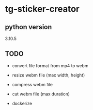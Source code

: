 # tg-sticker-creator

## python version
3.10.5

## TODO
- convert file format from mp4 to webm
- resize webm file (max width, height)
- compress webm file
- cut webm file (max duration)

- dockerize